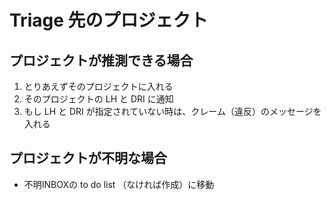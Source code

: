 # Triage 先のプロジェクト

## プロジェクトが推測できる場合
1. とりあえずそのプロジェクトに入れる
2. そのプロジェクトの LH と DRI に通知
3. もし LH と DRI が指定されていない時は、クレーム（違反）のメッセージを入れる

## プロジェクトが不明な場合
- 不明INBOXの to do list （なければ作成）に移動 

